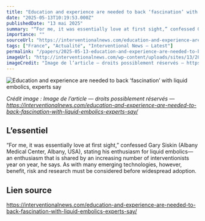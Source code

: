 ```yaml
---
title: "Education and experience are needed to back ‘fascination’ with liquid embolics, experts say"
date: "2025-05-13T10:19:53.000Z"
publishedDate: "13 mai 2025"
summary: "“For me, it was essentially love at first sight,” confessed Gary Siskin (Albany Medical Center, Albany, USA), stating his enthusiasm for liquid embolics—an enthusiasm that is shared by an increasing number of interventionists year on year, he says. As with many emerging technologies, however, benefit, risk and research must be considered before widespread adoption."
importance: ""
sourceUrl: "https://interventionalnews.com/education-and-experience-are-needed-to-back-fascination-with-liquid-embolics-experts-say/"
tags: ["France", "Actualité", "Interventional News — Latest"]
permalink: "/papers/2025-05-13-education-and-experience-are-needed-to-back-fascination-with-liquid-embolics-experts-say"
imageUrl: "http://interventionalnews.com/wp-content/uploads/sites/13/2025/05/irene-demetri-9qlWQc9r9Us-unsplash-scaled.jpg"
imageCredit: "Image de l’article — droits possiblement réservés — https://interventionalnews.com/education-and-experience-are-needed-to-back-fascination-with-liquid-embolics-experts-say/"
---
```


![Education and experience are needed to back ‘fascination’ with liquid embolics, experts say](http://interventionalnews.com/wp-content/uploads/sites/13/2025/05/irene-demetri-9qlWQc9r9Us-unsplash-scaled.jpg)

*Crédit image : Image de l’article — droits possiblement réservés — https://interventionalnews.com/education-and-experience-are-needed-to-back-fascination-with-liquid-embolics-experts-say/*

## L’essentiel

“For me, it was essentially love at first sight,” confessed Gary Siskin (Albany Medical Center, Albany, USA), stating his enthusiasm for liquid embolics—an enthusiasm that is shared by an increasing number of interventionists year on year, he says. As with many emerging technologies, however, benefit, risk and research must be considered before widespread adoption.

## Lien source

https://interventionalnews.com/education-and-experience-are-needed-to-back-fascination-with-liquid-embolics-experts-say/
